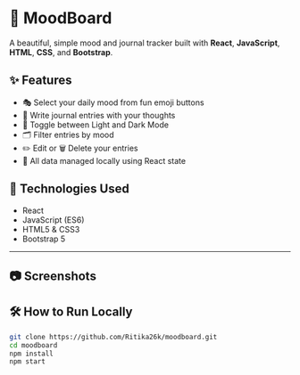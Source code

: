 # 🧠 MoodBoard

A beautiful, simple mood and journal tracker built with **React**, **JavaScript**, **HTML**, **CSS**, and **Bootstrap**.


## ✨ Features

- 🎭 Select your daily mood from fun emoji buttons
- 💬 Write journal entries with your thoughts
- 🌙 Toggle between Light and Dark Mode
- 🗂 Filter entries by mood
- ✏️ Edit or 🗑️ Delete your entries
- 📅 All data managed locally using React state


## 🚀 Technologies Used

- React
- JavaScript (ES6)
- HTML5 & CSS3
- Bootstrap 5

---

## 📷 Screenshots


## 🛠️ How to Run Locally

```bash
git clone https://github.com/Ritika26k/moodboard.git
cd moodboard
npm install
npm start
